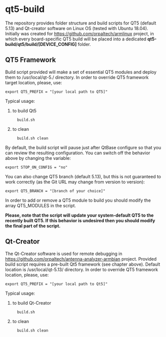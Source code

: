 # qt5-build

The repository provides folder structure and build scripts for QT5 (default 5.13) and Qt-creator software on Linux OS (tested with Ubuntu 18.04). Initially was created for https://github.com/orpaltech/armlinux project, in which every board-specific QT5 build will be placed into a dedicated **qt5-build/qt5/build/[DEVICE_CONFIG]** folder.


QT5 Framework
---------------------
Build script provided will make a set of essential QT5 modules and deploy them to /usr/local/qt-5.<x>/ directory. In order to override QT5 framework target location, please, use:


    export QT5_PREFIX = "[your local path to QT5]"


Typical usage:
1) to build Qt5

         build.sh
    
2) to clean 

         build.sh clean

By default, the build script will pause just after QtBase configure so that you can review the resulting configuration. You can switch off the behavior above by changing the variable:


    export STOP_ON_CONFIG = "no"


You can also change QT5 branch (default 5.13), but this is not guaranteed to work correctly (as the Git URL may change from version to version):

    export QT5_BRANCH = "[branch of your choice]"
    
    
In order to add or remove a QT5 module to build you should modify the array QT5_MODULES in the script.


**Please, note that the script will update your system-default QT5 to the recently built QT5. If this behavior is undesired then you should modify the final part of the script.**


Qt-Creator
---------------------

The Qt-Creator software is used for remote debugging in https://github.com/orpaltech/antenna-analyzer-armbian project. Provided build script requires a pre-built Qt5 framework (see chapter above). Default location is /usr/local/qt-5.13/ directory. In order to override QT5 framework location, please, use:


    export QT5_PREFIX = "[your local path to Qt5]"


Typical usage:
1) to build Qt-Creator

         build.sh
    
2) to clean 

         build.sh clean
         
